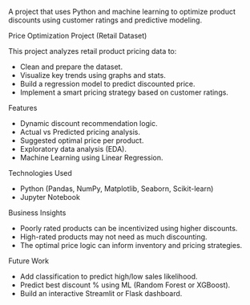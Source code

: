 A project that uses Python and machine learning to optimize product discounts using customer ratings and predictive modeling.

Price Optimization Project (Retail Dataset)

This project analyzes retail product pricing data to:
- Clean and prepare the dataset.
- Visualize key trends using graphs and stats.
- Build a regression model to predict discounted price.
- Implement a smart pricing strategy based on customer ratings.

 Features
- Dynamic discount recommendation logic.
- Actual vs Predicted pricing analysis.
- Suggested optimal price per product.
- Exploratory data analysis (EDA).
- Machine Learning using Linear Regression.

Technologies Used
- Python (Pandas, NumPy, Matplotlib, Seaborn, Scikit-learn)
- Jupyter Notebook

Business Insights
- Poorly rated products can be incentivized using higher discounts.
- High-rated products may not need as much discounting.
- The optimal price logic can inform inventory and pricing strategies.

Future Work
- Add classification to predict high/low sales likelihood.
- Predict best discount % using ML (Random Forest or XGBoost).
- Build an interactive Streamlit or Flask dashboard.

